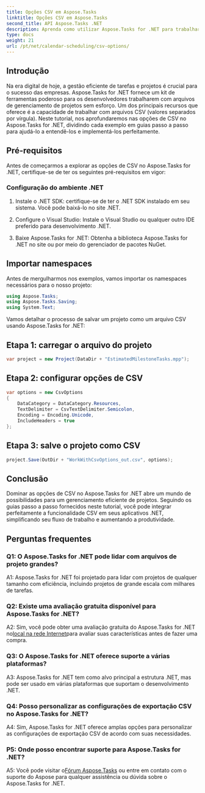 ```yaml
---
title: Opções CSV em Aspose.Tasks
linktitle: Opções CSV em Aspose.Tasks
second_title: API Aspose.Tasks .NET
description: Aprenda como utilizar Aspose.Tasks for .NET para trabalhar de forma eficiente com arquivos CSV, aprimorando seus recursos de gerenciamento de projetos sem esforço.
type: docs
weight: 21
url: /pt/net/calendar-scheduling/csv-options/
---
```

## Introdução

Na era digital de hoje, a gestão eficiente de tarefas e projetos é crucial para o sucesso das empresas. Aspose.Tasks for .NET fornece um kit de ferramentas poderoso para os desenvolvedores trabalharem com arquivos de gerenciamento de projetos sem esforço. Um dos principais recursos que oferece é a capacidade de trabalhar com arquivos CSV (valores separados por vírgula). Neste tutorial, nos aprofundaremos nas opções de CSV no Aspose.Tasks for .NET, dividindo cada exemplo em guias passo a passo para ajudá-lo a entendê-los e implementá-los perfeitamente.

## Pré-requisitos

Antes de começarmos a explorar as opções de CSV no Aspose.Tasks for .NET, certifique-se de ter os seguintes pré-requisitos em vigor:

### Configuração do ambiente .NET

1. Instale o .NET SDK: certifique-se de ter o .NET SDK instalado em seu sistema. Você pode baixá-lo no site .NET.

2. Configure o Visual Studio: Instale o Visual Studio ou qualquer outro IDE preferido para desenvolvimento .NET.

3. Baixe Aspose.Tasks for .NET: Obtenha a biblioteca Aspose.Tasks for .NET no site ou por meio do gerenciador de pacotes NuGet.

## Importar namespaces

Antes de mergulharmos nos exemplos, vamos importar os namespaces necessários para o nosso projeto:

```csharp
using Aspose.Tasks;
using Aspose.Tasks.Saving;
using System.Text;
```

Vamos detalhar o processo de salvar um projeto como um arquivo CSV usando Aspose.Tasks for .NET:

## Etapa 1: carregar o arquivo do projeto

```csharp
var project = new Project(DataDir + "EstimatedMilestoneTasks.mpp");
```

## Etapa 2: configurar opções de CSV

```csharp
var options = new CsvOptions
{
    DataCategory = DataCategory.Resources,
    TextDelimiter = CsvTextDelimiter.Semicolon,
    Encoding = Encoding.Unicode,
    IncludeHeaders = true
};
```

## Etapa 3: salve o projeto como CSV

```csharp
project.Save(OutDir + "WorkWithCsvOptions_out.csv", options);
```

## Conclusão

Dominar as opções de CSV no Aspose.Tasks for .NET abre um mundo de possibilidades para um gerenciamento eficiente de projetos. Seguindo os guias passo a passo fornecidos neste tutorial, você pode integrar perfeitamente a funcionalidade CSV em seus aplicativos .NET, simplificando seu fluxo de trabalho e aumentando a produtividade.

## Perguntas frequentes

### Q1: O Aspose.Tasks for .NET pode lidar com arquivos de projeto grandes?

A1: Aspose.Tasks for .NET foi projetado para lidar com projetos de qualquer tamanho com eficiência, incluindo projetos de grande escala com milhares de tarefas.

### Q2: Existe uma avaliação gratuita disponível para Aspose.Tasks for .NET?

 A2: Sim, você pode obter uma avaliação gratuita do Aspose.Tasks for .NET no[local na rede Internet](https://releases.aspose.com/tasks/net/)para avaliar suas características antes de fazer uma compra.

### Q3: O Aspose.Tasks for .NET oferece suporte a várias plataformas?

A3: Aspose.Tasks for .NET tem como alvo principal a estrutura .NET, mas pode ser usado em várias plataformas que suportam o desenvolvimento .NET.

### Q4: Posso personalizar as configurações de exportação CSV no Aspose.Tasks for .NET?

A4: Sim, Aspose.Tasks for .NET oferece amplas opções para personalizar as configurações de exportação CSV de acordo com suas necessidades.

### P5: Onde posso encontrar suporte para Aspose.Tasks for .NET?

 A5: Você pode visitar o[Fórum Aspose.Tasks](https://forum.aspose.com/c/tasks/15) ou entre em contato com o suporte do Aspose para qualquer assistência ou dúvida sobre o Aspose.Tasks for .NET.